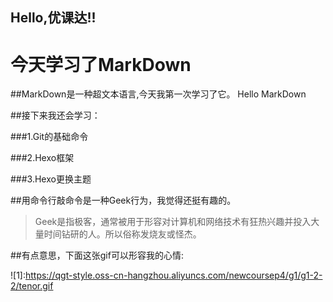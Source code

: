 ## Hello,优课达!!
# 今天学习了MarkDown
##MarkDown是一种超文本语言,今天我第一次学习了它。
    Hello MarkDown

##接下来我还会学习：

###1.Git的基础命令

###2.Hexo框架

###3.Hexo更换主题

##用命令行敲命令是一种Geek行为，我觉得还挺有趣的。
> Geek是指极客，通常被用于形容对计算机和网络技术有狂热兴趣并投入大量时间钻研的人。所以俗称发烧友或怪杰。

##有点意思，下面这张gif可以形容我的心情:

![1]:https://qgt-style.oss-cn-hangzhou.aliyuncs.com/newcoursep4/g1/g1-2-2/tenor.gif
